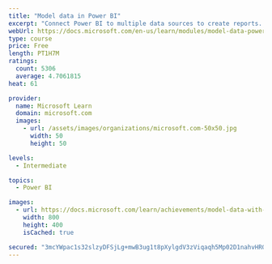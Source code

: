 ```yaml
---
title: "Model data in Power BI"
excerpt: "Connect Power BI to multiple data sources to create reports. Define the relationship between your data sources."
webUrl: https://docs.microsoft.com/en-us/learn/modules/model-data-power-bi/
type: course
price: Free
length: PT1H7M
ratings:
  count: 5306
  average: 4.7061815
heat: 61

provider:
  name: Microsoft Learn
  domain: microsoft.com
  images:
    - url: /assets/images/organizations/microsoft.com-50x50.jpg
      width: 50
      height: 50

levels:
  - Intermediate

topics:
  - Power BI

images:
  - url: https://docs.microsoft.com/learn/achievements/model-data-with-power-bi-desktop-social.png
    width: 800
    height: 400
    isCached: true

secured: "3mcYWpac1s32slzyDFSjLg+mwB3ug1t8pXylgdV3zViqaqh5Mp02D1nahvHRGr+wfMbQjHiHxWq0/AoML5u8k9wfzbpgv9/pqiIDtEh5IXJVvCGuJa0YhmohDcSSHtuFXvxaAL/AJgu00Ce2VM2lpmcAdK4o1/PxApjPH3aCTMTU6iXAxu0NQ8M7oqqBveg3URvPD01J+fWYkXDwAXxFf7BNVZqpTji2P8cgkjG+VOV+kJ3872qGjGueAYOu0IcNfDLjHjSfv5W4NkSzwsogwrOH2KfKNpO5qpCBZRQ0WTvCrX2Bz4w5Brggs5jfCYOwxBYtP7bU0NR4isy3rxG4A4VYX8tDYkIwrqsaAZr1WEbAl/XyWeYsqbOSR4pg4si4mPFUk1DClUMS9M2m3Nh5VDWir3G6kEyP/CAoGn/ozYY=;LxLC0lpT74odzgLBpGEf/g=="
---
```


